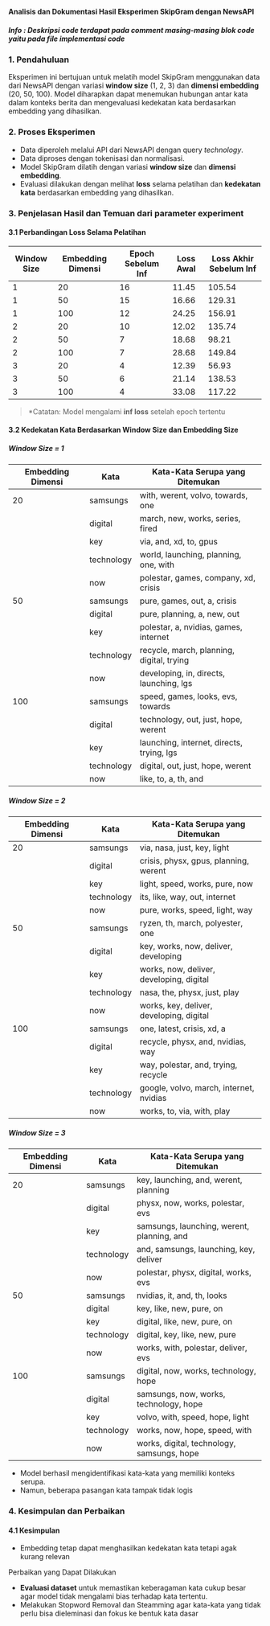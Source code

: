 **Analisis dan Dokumentasi Hasil Eksperimen SkipGram dengan NewsAPI**

##### Info : Deskripsi code terdapat pada comment masing-masing blok code yaitu pada file implementasi code

### **1. Pendahuluan**
Eksperimen ini bertujuan untuk melatih model SkipGram menggunakan data dari NewsAPI dengan variasi **window size** (1, 2, 3) dan **dimensi embedding** (20, 50, 100). Model diharapkan dapat menemukan hubungan antar kata dalam konteks berita dan mengevaluasi kedekatan kata berdasarkan embedding yang dihasilkan.

### **2. Proses Eksperimen**
- Data diperoleh melalui API dari NewsAPI dengan query *technology*.
- Data diproses dengan tokenisasi dan normalisasi.
- Model SkipGram dilatih dengan variasi **window size** dan **dimensi embedding**.
- Evaluasi dilakukan dengan melihat **loss** selama pelatihan dan **kedekatan kata** berdasarkan embedding yang dihasilkan.

### **3. Penjelasan Hasil dan Temuan dari parameter experiment**
#### **3.1 Perbandingan Loss Selama Pelatihan**
| Window Size | Embedding Dimensi | Epoch Sebelum Inf | Loss Awal | Loss Akhir Sebelum Inf |
|------------|------------------|-------------------|-----------|------------------------|
| 1          | 20               | 16                | 11.45     | 105.54                 |
| 1          | 50               | 15                | 16.66     | 129.31                 |
| 1          | 100              | 12                | 24.25     | 156.91                 |
| 2          | 20               | 10                | 12.02     | 135.74                 |
| 2          | 50               | 7                 | 18.68     | 98.21                  |
| 2          | 100              | 7                 | 28.68     | 149.84                 |
| 3          | 20               | 4                 | 12.39     | 56.93                  |
| 3          | 50               | 6                 | 21.14     | 138.53                 |
| 3          | 100              | 4                 | 33.08     | 117.22                 |

> *Catatan: Model mengalami **inf loss** setelah epoch tertentu

#### **3.2 Kedekatan Kata Berdasarkan Window Size dan Embedding Size**

##### **Window Size = 1**
| Embedding Dimensi | Kata        | Kata-Kata Serupa yang Ditemukan |
|------------------|------------|--------------------------------|
| 20               | samsungs   | with, werent, volvo, towards, one |
|                  | digital    | march, new, works, series, fired |
|                  | key        | via, and, xd, to, gpus |
|                  | technology | world, launching, planning, one, with |
|                  | now        | polestar, games, company, xd, crisis |
| 50               | samsungs   | pure, games, out, a, crisis |
|                  | digital    | pure, planning, a, new, out |
|                  | key        | polestar, a, nvidias, games, internet |
|                  | technology | recycle, march, planning, digital, trying |
|                  | now        | developing, in, directs, launching, lgs |
| 100              | samsungs   | speed, games, looks, evs, towards |
|                  | digital    | technology, out, just, hope, werent |
|                  | key        | launching, internet, directs, trying, lgs |
|                  | technology | digital, out, just, hope, werent |
|                  | now        | like, to, a, th, and |

##### **Window Size = 2**
| Embedding Dimensi | Kata        | Kata-Kata Serupa yang Ditemukan |
|------------------|------------|--------------------------------|
| 20               | samsungs   | via, nasa, just, key, light |
|                  | digital    | crisis, physx, gpus, planning, werent |
|                  | key        | light, speed, works, pure, now |
|                  | technology | its, like, way, out, internet |
|                  | now        | pure, works, speed, light, way |
| 50               | samsungs   | ryzen, th, march, polyester, one |
|                  | digital    | key, works, now, deliver, developing |
|                  | key        | works, now, deliver, developing, digital |
|                  | technology | nasa, the, physx, just, play |
|                  | now        | works, key, deliver, developing, digital |
| 100              | samsungs   | one, latest, crisis, xd, a |
|                  | digital    | recycle, physx, and, nvidias, way |
|                  | key        | way, polestar, and, trying, recycle |
|                  | technology | google, volvo, march, internet, nvidias |
|                  | now        | works, to, via, with, play |

##### **Window Size = 3**
| Embedding Dimensi | Kata        | Kata-Kata Serupa yang Ditemukan |
|------------------|------------|--------------------------------|
| 20               | samsungs   | key, launching, and, werent, planning |
|                  | digital    | physx, now, works, polestar, evs |
|                  | key        | samsungs, launching, werent, planning, and |
|                  | technology | and, samsungs, launching, key, deliver |
|                  | now        | polestar, physx, digital, works, evs |
| 50               | samsungs   | nvidias, it, and, th, looks |
|                  | digital    | key, like, new, pure, on |
|                  | key        | digital, like, new, pure, on |
|                  | technology | digital, key, like, new, pure |
|                  | now        | works, with, polestar, deliver, evs |
| 100              | samsungs   | digital, now, works, technology, hope |
|                  | digital    | samsungs, now, works, technology, hope |
|                  | key        | volvo, with, speed, hope, light |
|                  | technology | works, now, hope, speed, with |
|                  | now        | works, digital, technology, samsungs, hope |

- Model berhasil mengidentifikasi kata-kata yang memiliki konteks serupa.
- Namun, beberapa pasangan kata tampak tidak logis

### **4. Kesimpulan dan Perbaikan**
#### **4.1 Kesimpulan**
- Embedding tetap dapat menghasilkan kedekatan kata tetapi agak kurang relevan

Perbaikan yang Dapat Dilakukan
- **Evaluasi dataset** untuk memastikan keberagaman kata cukup besar agar model tidak mengalami bias terhadap kata tertentu.
- Melakukan Stopword Removal dan Steamming agar kata-kata yang tidak perlu bisa dieleminasi dan fokus ke bentuk kata dasar

